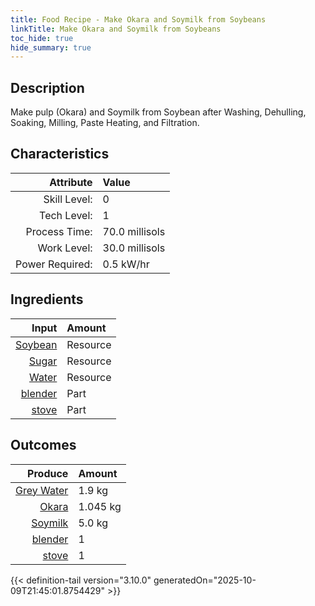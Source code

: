 ```yaml
---
title: Food Recipe - Make Okara and Soymilk from Soybeans
linkTitle: Make Okara and Soymilk from Soybeans
toc_hide: true
hide_summary: true
---
```

<!-- This is generated by the MarsSim HelpGenertor, do not edit. -->

## Description
 Make pulp (Okara) and Soymilk from Soybean after&#10;&#9;&#9;&#9;Washing, Dehulling, Soaking, Milling, Paste&#10;&#9;&#9;&#9;Heating, and Filtration. 

## Characteristics

| Attribute      | Value |
|--------:|:------|
|Skill Level:|0|
|Tech Level:|1|
|Process Time:|70.0 millisols|
|Work Level:|30.0 millisols|
|Power Required:|0.5 kW/hr|

## Ingredients

| Input      | Amount |
|--------:|:------|
|[Soybean](/docs/definitions/resource/soybean)|Resource|0.95 kg|
|[Sugar](/docs/definitions/resource/sugar)|Resource|0.0465 kg|
|[Water](/docs/definitions/resource/water)|Resource|10.5 kg|
|[blender](/docs/definitions/part/blender)|Part|1|
|[stove](/docs/definitions/part/stove)|Part|1|

## Outcomes


| Produce      | Amount |
|--------:|:------|
|[Grey Water](/docs/definitions/resource/grey-water)|1.9 kg|
|[Okara](/docs/definitions/resource/okara)|1.045 kg|
|[Soymilk](/docs/definitions/resource/soymilk)|5.0 kg|
|[blender](/docs/definitions/part/blender)|1|
|[stove](/docs/definitions/part/stove)|1|



{{< definition-tail version="3.10.0" generatedOn="2025-10-09T21:45:01.8754429" >}}



